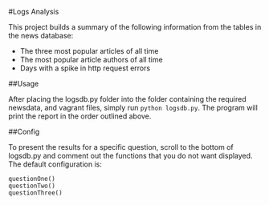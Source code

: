 #Logs Analysis

This project builds a summary of the following information from the tables in the news database:
* The three most popular articles of all time
* The most popular article authors of all time
* Days with a spike in http request errors

##Usage

After placing the logsdb.py folder into the folder containing the required newsdata, 
and vagrant files, simply run `python logsdb.py`. The program will print the report in the order outlined above.

##Config

To present the results for a specific question, scroll to the bottom of logsdb.py and comment out the functions that you do not want displayed. The default configuration is:

```
questionOne()
questionTwo()
questionThree()
```